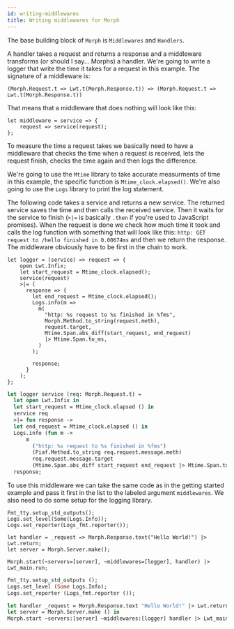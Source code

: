 ```yaml
---
id: writing-middlewares
title: Writing middlewares for Morph
---
```


The base building block of `Morph` is `Middlewares` and `Handlers`.

A handler takes a request and returns a response and a middleware transforms (or should I say... Morphs) a handler. We're going to write a logger that write the time it takes for a request in this example. The signature of a middleware is:

```reason
(Morph.Request.t => Lwt.t(Morph.Response.t)) => (Morph.Request.t => Lwt.t(Morph.Response.t))
```

That means that a middleware that does nothing will look like this:

```reason
let middleware = service => {
    request => service(request);
};
```

To measure the time a request takes we basically need to have a middleware that checks the time when a request is received, lets the request finish, checks the time again and then logs the difference.

We're going to use the `Mtime` library to take accurate measurments of time in this example, the specific function is `Mtime_clock.elapsed()`. We're also going to use the `Logs` library to print the log statement.

The following code takes a service and returns a new service. The returned service saves the time and then calls the received service. Then it waits for the service to finish (`>|=` is basically `.then` if you're used to JavaScript promises). When the request is done we check how much time it took and calls the log function with something that will look like this: `http: GET request to /hello finished in 0.00674ms` and then we return the response. The middleware obviously have to be first in the chain to work.

<!--DOCUSAURUS_CODE_TABS-->
<!--Reason-->

```reason
let logger = (service) => request => {
    open Lwt.Infix;
    let start_request = Mtime_clock.elapsed();
    service(request)
    >|= (
      response => {
        let end_request = Mtime_clock.elapsed();
        Logs.info(m =>
          m(
            "http: %s request to %s finished in %fms",
            Morph.Method.to_string(request.meth),
            request.target,
            Mtime.Span.abs_diff(start_request, end_request)
            |> Mtime.Span.to_ms,
          )
        );

        response;
      }
    );
};
```

<!--OCaml-->

```ocaml
let logger service (req: Morph.Request.t) =
  let open Lwt.Infix in
  let start_request = Mtime_clock.elapsed () in
  service req
  >|= fun response ->
  let end_request = Mtime_clock.elapsed () in
  Logs.info (fun m ->
      m
        ("http: %s request to %s finished in %fms")
        (Piaf.Method.to_string req.request.message.meth)
        req.request.message.target
        (Mtime.Span.abs_diff start_request end_request |> Mtime.Span.to_ms)) ;
  response;
```

<!--END_DOCUSAURUS_CODE_TABS-->

To use this middleware we can take the same code as in the getting started example and pass it first in the list to the labeled argument `middlewares`. We also need to do some setup for the logging library.

<!--DOCUSAURUS_CODE_TABS-->
<!--Reason-->

```reason
Fmt_tty.setup_std_outputs();
Logs.set_level(Some(Logs.Info));
Logs.set_reporter(Logs_fmt.reporter());

let handler = _request => Morph.Response.text("Hello World!") |> Lwt.return;
let server = Morph.Server.make();

Morph.start(~servers=[server], ~middlewares=[logger], handler) |> Lwt_main.run;
```

<!--OCaml-->

```ocaml
Fmt_tty.setup_std_outputs ();
Logs.set_level (Some Logs.Info);
Logs.set_reporter (Logs_fmt.reporter ());

let handler _request = Morph.Response.text "Hello World!" |> Lwt.return in
let server = Morph.Server.make () in
Morph.start ~servers:[server] ~middlewares:[logger] handler |> Lwt_main.run
```

<!--END_DOCUSAURUS_CODE_TABS-->
